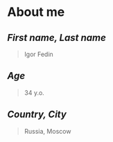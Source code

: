 # About me 


## _First name, Last name_
> Igor Fedin

## _Age_
> 34 y.o.

## _Country, City_
> Russia, Moscow

